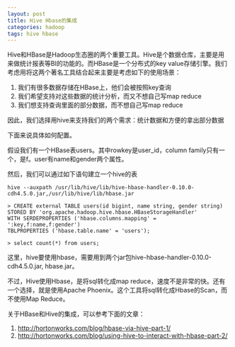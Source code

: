 ```yaml
---
layout: post
title: Hive Hbase的集成
categories: hadoop
tags: hive hbase
---
```


Hive和HBase是Hadoop生态圈的两个重要工具。Hive是个数据仓库，主要是用来做统计报表等BI的功能的。而HBase是一个分布式的key value存储引擎。我们考虑用将这两个著名工具结合起来主要是考虑如下的使用场景：

1. 我们有很多数据存储在HBase上，他们会被按照key查询
2. 我们希望支持对这些数据的统计分析，而又不想自己写map reduce
3. 我们想支持查询里面的部分数据，而不想自己写map reduce

因此，我们选择用hive来支持我们的两个需求：统计数据和方便的拿出部分数据

下面来说具体如何配置。

假设我们有一个HBase表users。其中rowkey是user_id，column family只有一个，是f。user有name和gender两个属性。

然后，我们可以通过如下语句建立一个hive的表

	hive --auxpath /usr/lib/hive/lib/hive-hbase-handler-0.10.0-cdh4.5.0.jar,/usr/lib/hive/lib/hbase.jar

	> CREATE external TABLE users(id bigint, name string, gender string)
	STORED BY 'org.apache.hadoop.hive.hbase.HBaseStorageHandler'
	WITH SERDEPROPERTIES ('hbase.columns.mapping' = ':key,f:name,f:gender')
	TBLPROPERTIES ('hbase.table.name' = 'users');

	> select count(*) from users;

这里，hive要使用hbase，需要用到两个jar包hive-hbase-handler-0.10.0-cdh4.5.0.jar, hbase.jar。

不过，Hive使用Hbase，是将sql转化成map reduce，速度不是非常的快。还有一个选择，就是使用Apache Phoenix。这个工具将sql转化成Hbase的Scan，而不使用Map Reduce。

关于HBase和Hive的集成，可以参考下面的文章：

1. http://hortonworks.com/blog/hbase-via-hive-part-1/
2. http://hortonworks.com/blog/using-hive-to-interact-with-hbase-part-2/

